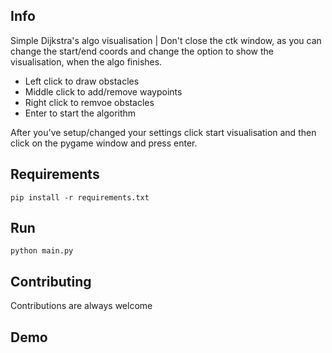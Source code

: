 ## Info
Simple Dijkstra's algo visualisation | Don't close the ctk window, as you can change the start/end coords and change the option to show the visualisation, when the algo finishes.

- Left click to draw obstacles
- Middle click to add/remove waypoints
- Right click to remvoe obstacles
- Enter to start the algorithm

After you've setup/changed your settings click start visualisation and then click on the pygame window and press enter.

## Requirements

`pip install -r requirements.txt`
    
## Run

`python main.py`

## Contributing

Contributions are always welcome

## Demo



